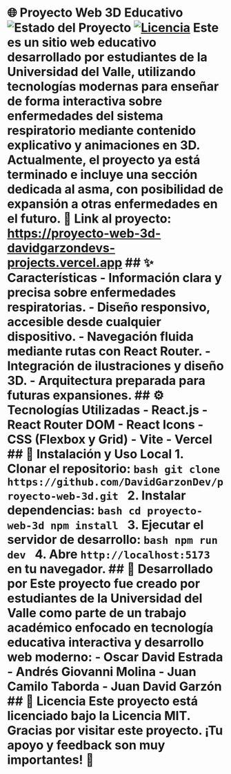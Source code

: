 # 🌐 Proyecto Web 3D Educativo ![Estado del Proyecto](https://img.shields.io/badge/Terminado-%2312B886?style=for-the-badge&logoColor=white) [![Licencia](https://img.shields.io/badge/licencia-MIT-blue)](#licencia) Este es un sitio web educativo desarrollado por estudiantes de la **Universidad del Valle**, utilizando tecnologías modernas para enseñar de forma interactiva sobre enfermedades del sistema respiratorio mediante contenido explicativo y animaciones en 3D. Actualmente, el proyecto **ya está terminado** e incluye una sección dedicada al **asma**, con posibilidad de expansión a otras enfermedades en el futuro. 🔗 **Link al proyecto**: https://proyecto-web-3d-davidgarzondevs-projects.vercel.app ## ✨ Características - Información clara y precisa sobre enfermedades respiratorias. - Diseño responsivo, accesible desde cualquier dispositivo. - Navegación fluida mediante rutas con React Router. - Integración de ilustraciones y diseño 3D. - Arquitectura preparada para futuras expansiones. ## ⚙️ Tecnologías Utilizadas - React.js - React Router DOM - React Icons - CSS (Flexbox y Grid) - Vite - Vercel ## 🚀 Instalación y Uso Local 1. Clonar el repositorio: ```bash git clone https://github.com/DavidGarzonDev/proyecto-web-3d.git ``` 2. Instalar dependencias: ```bash cd proyecto-web-3d npm install ``` 3. Ejecutar el servidor de desarrollo: ```bash npm run dev ``` 4. Abre `http://localhost:5173` en tu navegador. ## 🏫 Desarrollado por Este proyecto fue creado por estudiantes de la **Universidad del Valle** como parte de un trabajo académico enfocado en tecnología educativa interactiva y desarrollo web moderno: - Oscar David Estrada - Andrés Giovanni Molina - Juan Camilo Taborda - Juan David Garzón ## 📄 Licencia Este proyecto está licenciado bajo la **Licencia MIT**. Gracias por visitar este proyecto. ¡Tu apoyo y feedback son muy importantes! 💙